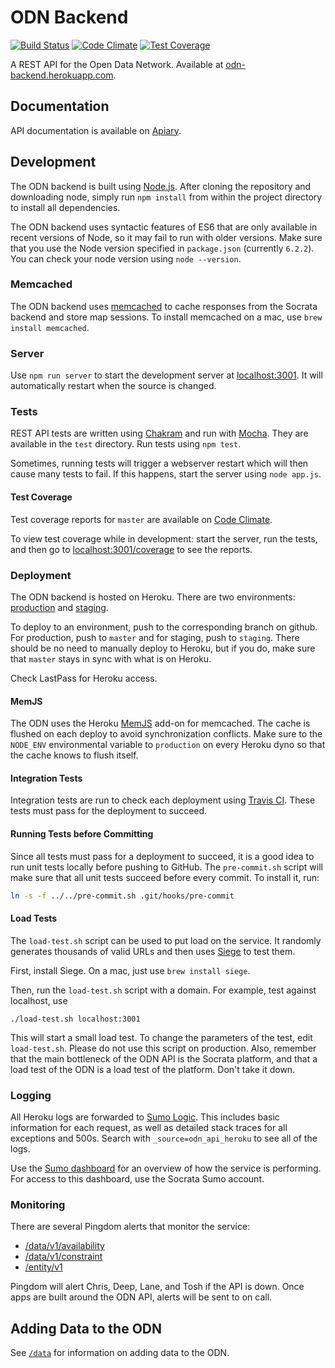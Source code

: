 # ODN Backend

[![Build Status](https://travis-ci.org/socrata/odn-backend.svg?branch=master)](https://travis-ci.org/socrata/odn-backend)
[![Code Climate](https://codeclimate.com/github/socrata/odn-backend/badges/gpa.svg)](https://codeclimate.com/github/socrata/odn-backend)
[![Test Coverage](https://codeclimate.com/github/socrata/odn-backend/badges/coverage.svg)](https://codeclimate.com/github/socrata/odn-backend/coverage)

A REST API for the Open Data Network.
Available at [odn-backend.herokuapp.com](http://odn-backend.herokuapp.com).

## Documentation

API documentation is available on [Apiary](http://docs.odn.apiary.io/).

## Development

The ODN backend is built using [Node.js](https://nodejs.org/).
After cloning the repository and downloading node,
simply run `npm install` from within the project directory
to install all dependencies.

The ODN backend uses syntactic features of ES6 that are only available in
recent versions of Node, so it may fail to run with older versions.
Make sure that you use the Node version specified in `package.json` (currently `6.2.2`).
You can check your node version using `node --version`.

### Memcached

The ODN backend uses [memcached](https://memcached.org/)
to cache responses from the Socrata backend and store map sessions.
To install memcached on a mac, use `brew install memcached`.

### Server

Use `npm run server` to start the development
server at [localhost:3001](http://localhost:3001/).
It will automatically restart when the source is changed.

### Tests

REST API tests are written using [Chakram](https://github.com/dareid/chakram)
and run with [Mocha](https://mochajs.org/).
They are available in the `test` directory.
Run tests using `npm test`.

Sometimes, running tests will trigger a webserver restart which
will then cause many tests to fail.
If this happens, start the server using `node app.js`.

#### Test Coverage

Test coverage reports for `master` are available on
[Code Climate](https://codeclimate.com/github/socrata/odn-backend/coverage).

To view test coverage while in development:
start the server, run the tests, and then go to
[localhost:3001/coverage](http://localhost:3001/coverage)
to see the reports.

### Deployment

The ODN backend is hosted on Heroku.
There are two environments:
[production](http://odn-backend.herokuapp.com/) and
[staging](http://odn-backend-staging.herokuapp.com/).

To deploy to an environment, push to the corresponding branch on github.
For production, push to `master` and for staging, push to `staging`.
There should be no need to manually deploy to Heroku,
but if you do, make sure that `master` stays in sync with what is
on Heroku.

Check LastPass for Heroku access.

#### MemJS

The ODN uses the Heroku [MemJS](https://github.com/alevy/memjs) add-on
for memcached.
The cache is flushed on each deploy to avoid synchronization conflicts.
Make sure to the `NODE_ENV` environmental variable to `production`
on every Heroku dyno so that the cache knows to flush itself.

#### Integration Tests

Integration tests are run to check each deployment using
[Travis CI](https://travis-ci.org/socrata/odn-backend).
These tests must pass for the deployment to succeed.

#### Running Tests before Committing

Since all tests must pass for a deployment to succeed,
it is a good idea to run unit tests locally before pushing to GitHub.
The `pre-commit.sh` script will make sure that all unit tests succeed before
every commit. To install it, run:

```sh
ln -s -f ../../pre-commit.sh .git/hooks/pre-commit
```

#### Load Tests

The `load-test.sh` script can be used to put load on the service.
It randomly generates thousands of valid URLs and then uses
[Siege](https://www.joedog.org/siege-home/) to test them.

First, install Siege. On a mac, just use `brew install siege`.

Then, run the `load-test.sh` script with a domain.
For example, test against localhost, use

```
./load-test.sh localhost:3001
```

This will start a small load test. To change the parameters of the test,
edit `load-test.sh`. Please do not use this script on production.
Also, remember that the main bottleneck of the ODN API is the Socrata platform,
and that a load test of the ODN is a load test of the platform.
Don't take it down.

### Logging

All Heroku logs are forwarded to [Sumo Logic](https://www.sumologic.com/).
This includes basic information for each request,
as well as detailed stack traces for all exceptions and 500s.
Search with `_source=odn_api_heroku` to see all of the logs.

Use the [Sumo dashboard](https://service.sumologic.com/ui/dashboard.html?f=76263689&t=r)
for an overview of how the service is performing.
For access to this dashboard, use the Socrata Sumo account.

### Monitoring

There are several Pingdom alerts that monitor the service:
 - [/data/v1/availability](https://my.pingdom.com/reports/uptime#check=2210560)
 - [/data/v1/constraint](https://my.pingdom.com/reports/uptime#check=2210566)
 - [/entity/v1](https://my.pingdom.com/reports/uptime#check=2202319)

Pingdom will alert Chris, Deep, Lane, and Tosh if the API is down.
Once apps are built around the ODN API, alerts will be sent to on call.

## Adding Data to the ODN

See [`/data`](/data) for information on adding data to the ODN.


